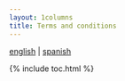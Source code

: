 ```yaml
---
layout: 1columns
title: Terms and conditions
---
```


[english](../terms-and-conditions) | [spanish](../terms-and-conditions-spanish)

{% include toc.html %}
